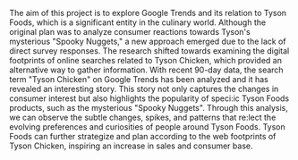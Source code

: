 The aim of this project is to explore Google Trends and its relation to Tyson Foods, which is a significant entity in the culinary world. 
Although the original plan was to analyze consumer reactions towards Tyson's mysterious "Spooky Nuggets," a new approach emerged due to the lack of direct survey responses. 
The research shifted towards examining the digital footprints of online searches related to Tyson Chicken, which provided an alternative way to gather information.
With recent 90-day data, the search term "Tyson Chicken" on Google Trends has been analyzed and it has revealed an interesting story. 
This story not only captures the changes in consumer interest but also highlights the popularity of speci:ic Tyson Foods products, such as the mysterious "Spooky Nuggets". 
Through this analysis, we can observe the subtle changes, spikes, and patterns that re:lect the evolving preferences and curiosities of people around Tyson Foods. 
Tyson Foods can further strategize and plan according to the web footprints of Tyson Chicken, inspiring an increase in sales and consumer base.
